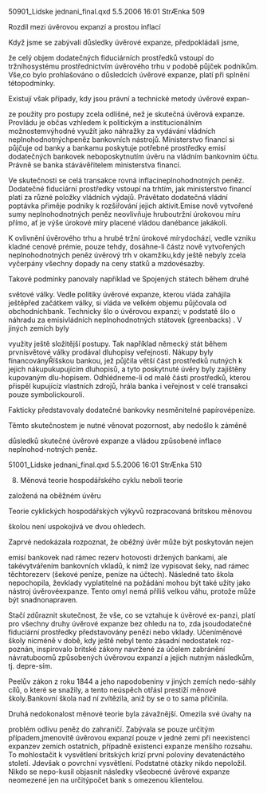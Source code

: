 
50901_Lidske jednani_final.qxd 5.5.2006 16:01 StrÆnka 509

Rozdíl mezi úvěrovou expanzí a prostou inflací

Když jsme se zabývali důsledky úvěrové expanze, předpokládali jsme,

že celý objem dodatečných fiduciárních prostředků vstoupí do tržníhosystému prostřednictvím úvěrového trhu v podobě půjček podnikům. Vše,co bylo prohlašováno o důsledcích úvěrové expanze, platí při splnění tétopodmínky.

Existují však případy, kdy jsou právní a technické metody úvěrové expan-

ze použity pro postupy zcela odlišné, než je skutečná úvěrová expanze. Provládu je občas vzhledem k politickým a institucionálním možnostemvýhodné využít jako náhražky za vydávání vládních neplnohodnotnýchpeněz bankovních nástrojů. Ministerstvo financí si půjčuje od banky a bankamu poskytuje potřebné prostředky emisí dodatečných bankovek neboposkytnutím úvěru na vládním bankovním účtu. Právně se banka stávávěřitelem ministerstva financí.

Ve skutečnosti se celá transakce rovná inflacineplnohodnotných peněz. Dodatečné fiduciární prostředky vstoupí na trhtím, jak ministerstvo financí platí za různé položky vládních výdajů. Právětato dodatečná vládní poptávka přiměje podniky k rozšiřování jejich aktivit.Emise nově vytvořené sumy neplnohodnotných peněz neovlivňuje hruboutržní úrokovou míru přímo, ať je výše úrokové míry placené vládou danébance jakákoli.

K ovlivnění úvěrového trhu a hrubé tržní úrokové mírydochází, vedle vzniku kladné cenové prémie, pouze tehdy, dosáhne-li částz nově vytvořených neplnohodnotných peněz úvěrový trh v okamžiku,kdy ještě nebyly zcela vyčerpány všechny dopady na ceny statků a mzdovésazby.

Takové podmínky panovaly například ve Spojených státech během druhé

světové války. Vedle politiky úvěrové expanze, kterou vláda zahájila ještěpřed začátkem války, si vláda ve velkém objemu půjčovala od obchodníchbank. Technicky šlo o úvěrovou expanzi; v podstatě šlo o náhradu za emisivládních neplnohodnotných státovek (greenbacks) . V jiných zemích byly

využity ještě složitější postupy. Tak například německý stát během prvnísvětové války prodával dluhopisy veřejnosti. Nákupy byly financoványŘíšskou bankou, jež půjčila větší část prostředků nutných k jejich nákupukupujícím dluhopisů, a tyto poskytnuté úvěry byly zajištěny kupovaným dlu-hopisem. Odhlédneme-li od malé části prostředků, kterou přispěl kupujícíz vlastních zdrojů, hrála banka i veřejnost v celé transakci pouze symbolickouroli.

Fakticky představovaly dodatečné bankovky nesměnitelné papírovépeníze.

Těmto skutečnostem je nutné věnovat pozornost, aby nedošlo k záměně

důsledků skutečné úvěrové expanze a vládou způsobené inflace neplnohod-notných peněz.

51001_Lidske jednani_final.qxd 5.5.2006 16:01 StrÆnka 510

8. Měnová teorie hospodářského cyklu neboli teorie

založená na oběžném úvěru

Teorie cyklických hospodářských výkyvů rozpracovaná britskou měnovou

školou není uspokojivá ve dvou ohledech.

Zaprvé nedokázala rozpoznat, že oběžný úvěr může být poskytován nejen

emisí bankovek nad rámec rezerv hotovosti držených bankami, ale takévytvářením bankovních vkladů, k nimž lze vypisovat šeky, nad rámec těchtorezerv (šekové peníze, peníze na účtech). Následně tato škola nepochopila, ževklady vyplatitelné na požádání mohou být také užity jako nástroj úvěrovéexpanze. Tento omyl nemá příliš velkou váhu, protože může být snadnonapraven.

Stačí zdůraznit skutečnost, že vše, co se vztahuje k úvěrové ex-panzi, platí pro všechny druhy úvěrové expanze bez ohledu na to, zda jsoudodatečné fiduciární prostředky představovány penězi nebo vklady. Učeníměnové školy nicméně v době, kdy ještě nebyl tento zásadní nedostatek roz-poznán, inspirovalo britské zákony navržené za účelem zabránění návratuboomů způsobených úvěrovou expanzí a jejich nutným následkům, tj. depre-sím.

Peelův zákon z roku 1844 a jeho napodobeniny v jiných zemích nedo-sáhly cílů, o které se snažily, a tento neúspěch otřásl prestiží měnové školy.Bankovní škola nad ní zvítězila, aniž by se o to sama přičinila.

Druhá nedokonalost měnové teorie byla závažnější. Omezila své úvahy na

problém odlivu peněz do zahraničí. Zabývala se pouze určitým případem,jmenovitě úvěrovou expanzí pouze v jedné zemi při neexistenci expanzev zemích ostatních, případně existenci expanze menšího rozsahu. To mohlostačit k vysvětlení britských krizí první poloviny devatenáctého století. Jdevšak o povrchní vysvětlení. Podstatné otázky nikdo nepoložil. Nikdo se nepo-kusil objasnit následky všeobecné úvěrové expanze neomezené jen na určitýpočet bank s omezenou klientelou.
